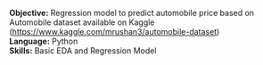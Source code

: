 **Objective:** Regression model to predict automobile price based on Automobile dataset available on Kaggle (https://www.kaggle.com/mrushan3/automobile-dataset)<br>
**Language:** Python<br>
**Skills:** Basic EDA and Regression Model
